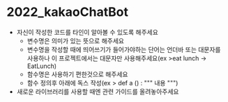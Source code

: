 # 2022_kakaoChatBot

* 자신이 작성한 코드를 타인이 알아볼 수 있도록 해주세요
    - 변수명은 의미가 있는 뜻으로 해주세요
    - 변수명을 작성할 때에 띄어쓰기가 들어가야하는 단어는 언더바 또는 대문자를 사용하나 이 프로젝트에서는 대문자만 사용해주세요(ex >eat lunch -> EatLunch)
    - 함수명은 사용하기 편한것으로 해주세요
    - 함수 정의후 아래에 독스 작성(ex > def a () : """ 내용 """)
* 새로운 라이브러리를 사용할 때엔 관련 가이드를 올려놓아주세요
